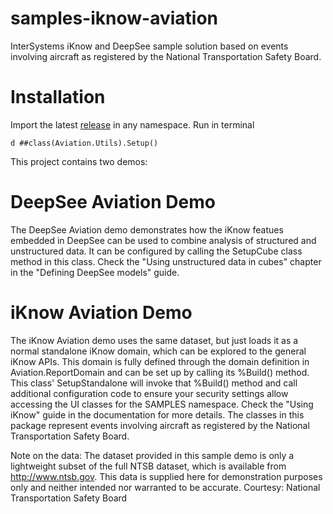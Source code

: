 # samples-iknow-aviation
InterSystems iKnow and DeepSee sample solution based on events involving aircraft as registered by the National Transportation Safety Board.
# Installation
Import the latest [release](https://github.com/intersystems-community/samples-iknow-aviation/releases) in any namespace.
Run in terminal
```
d ##class(Aviation.Utils).Setup()
```

This project contains two demos:
# DeepSee Aviation Demo
The DeepSee Aviation demo demonstrates how the iKnow featues embedded in DeepSee can be used to combine analysis of structured and unstructured data. It can be configured by calling the SetupCube class method in this class. Check the "Using unstructured data in cubes" chapter in the "Defining DeepSee models" guide.
# iKnow Aviation Demo
The iKnow Aviation demo uses the same dataset, but just loads it as a normal standalone iKnow domain, which can be explored to the general iKnow APIs. This domain is fully defined through the domain definition in Aviation.ReportDomain and can be set up by calling its %Build() method. This class' SetupStandalone will invoke that %Build() method and call additional configuration code to ensure your security settings allow accessing the UI classes for the SAMPLES namespace. Check the "Using iKnow" guide in the documentation for more details.
The classes in this package represent events involving aircraft as registered by the National Transportation Safety Board.

Note on the data:
The dataset provided in this sample demo is only a lightweight subset of the full NTSB dataset, which is available from http://www.ntsb.gov. This data is supplied here for demonstration purposes only and neither intended nor warranted to be accurate.
Courtesy: National Transportation Safety Board
